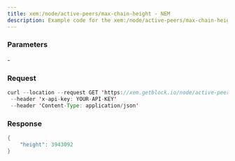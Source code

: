 ```yaml
---
title: xem:/node/active-peers/max-chain-height - NEM
description: Example code for the xem:/node/active-peers/max-chain-height rest method. Сomplete guide on how to use xem:/node/active-peers/max-chain-height rest in GetBlock.io Web3 documentation.
---
```


### Parameters


\-

### Request

``` java
curl --location --request GET 'https://xem.getblock.io/node/active-peers/max-chain-height' 
 --header 'x-api-key: YOUR-API-KEY' 
 --header 'Content-Type: application/json'
```

###  Response

``` java
{
    "height": 3943092
}
```

